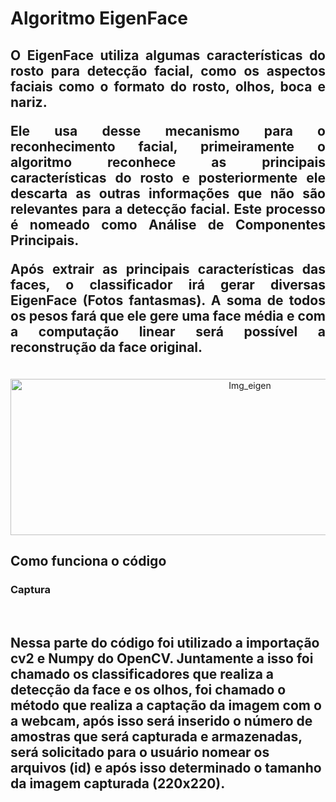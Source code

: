 # Algoritmo EigenFace
 <h2 Align="justify"><p>O EigenFace utiliza algumas características do rosto para detecção facial, como os aspectos faciais como o formato do rosto, olhos, boca e nariz.<br>
<p>Ele usa desse mecanismo para o reconhecimento facial, primeiramente o algoritmo reconhece as
principais características do rosto e posteriormente ele descarta as outras informações que não são relevantes para a detecção facial. Este processo é nomeado como Análise de Componentes Principais.<br>
<p>Após extrair as principais características das faces, o classificador irá gerar diversas EigenFace (Fotos fantasmas). A soma de todos os pesos fará que ele gere uma face média e com a computação linear será possível a reconstrução da face original.
</h2>
<br>
<div Align="center">
<img src="https://www.baeldung.com/wp-content/uploads/sites/4/2023/03/eigenface_example.png" alt="Img_eigen"  height="250" width="750">
</div>
 <h2>Como funciona o código</h2>
 <h3>Captura</h3><br>
 <h2>Nessa parte do código foi utilizado a importação cv2 e Numpy do OpenCV. Juntamente a isso foi chamado os classificadores que realiza a detecção da face e os olhos, foi chamado o método que realiza a captação da imagem com o a webcam, após isso será inserido o número de amostras que será capturada e armazenadas, será solicitado para o usuário nomear os arquivos (id) e após isso determinado o tamanho da imagem capturada (220x220).</h2>
